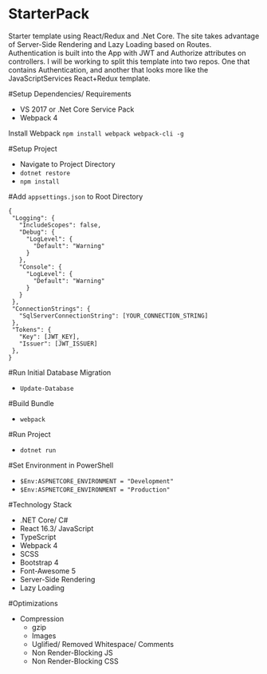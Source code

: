 # StarterPack
Starter template using React/Redux and .Net Core. The site takes advantage of Server-Side Rendering and Lazy Loading based on Routes. Authentication is built into the App with JWT and Authorize attributes on controllers. I will be working to split this template into two repos. One that contains Authentication, and another that looks more like the JavaScriptServices React+Redux template.

#Setup Dependencies/ Requirements
 - VS 2017 or .Net Core Service Pack
 - Webpack 4
 
 Install Webpack
 `npm install webpack webpack-cli -g`
 
 #Setup Project
 - Navigate to Project Directory
 - `dotnet restore`
 - `npm install`
 
 #Add `appsettings.json` to Root Directory
 ```
 {
  "Logging": {
    "IncludeScopes": false,
    "Debug": {
      "LogLevel": {
        "Default": "Warning"
      }
    },
    "Console": {
      "LogLevel": {
        "Default": "Warning"
      }
    }
  },
  "ConnectionStrings": {
    "SqlServerConnectionString": [YOUR_CONNECTION_STRING]
  },
  "Tokens": {
    "Key": [JWT_KEY],
    "Issuer": [JWT_ISSUER]
  },
}
 ```
 #Run Initial Database Migration
 - `Update-Database`
 
 #Build Bundle
 - `webpack`
 
 #Run Project
 - `dotnet run`
 
 #Set Environment in PowerShell
 - `$Env:ASPNETCORE_ENVIRONMENT = "Development"`
 - `$Env:ASPNETCORE_ENVIRONMENT = "Production"` 
 
#Technology Stack
 - .NET Core/ C#
 - React 16.3/ JavaScript
 - TypeScript
 - Webpack 4
 - SCSS
 - Bootstrap 4
 - Font-Awesome 5
 - Server-Side Rendering
 - Lazy Loading
 
 #Optimizations
 - Compression
   - gzip
   - Images
   - Uglified/ Removed Whitespace/ Comments
   - Non Render-Blocking JS
   - Non Render-Blocking CSS
